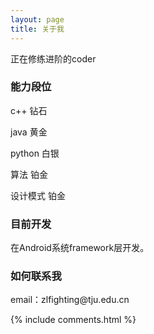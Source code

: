 ```yaml
---
layout: page
title: 关于我 
---
```


正在修练进阶的coder
<h3> 能力段位 </h3> 
<p>
c++ 钻石
<p>
java 黄金
<p>
python  白银
<p>
算法 铂金
<p>
设计模式 铂金
<p>
<h3> 目前开发 </h3> 
<p>
在Android系统framework层开发。
<p>

<h3> 如何联系我 </h3>  

<p> 
email：zlfighting@tju.edu.cn
<p> 

{% include comments.html %}

